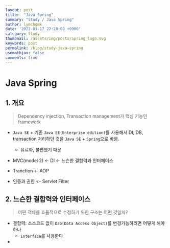 ```yaml
---
layout: post
title:  "Java Spring"
summary: "Study / Java Spring"
author: lymchgmk
date: '2022-01-17 22:28:00 +0900'
category: Study
thumbnail: /assets/img/posts/Spring_logo.svg
keywords: post
permalink: /blog/study-java-spring
usemathjax: false
comments: true
---
```


# Java Spring

## 1. 개요

> Dependency injection, Transaction management가 핵심 기능인 framework

- `Java SE` + 기존 `Java EE(Enterprise edition)`를 사용해서 DI, DB, transaction 처리하던 것을 `Java SE` + `Spring`으로 바뀜.	
  - 유료화, 불편했기 때문



- MVC(model 2) <- DI <- 느슨한 결합력과 인터페이스
- Tranction <- AOP
- 인증과 권한 <- Servlet Filter



## 2. 느슨한 결합력와 인터페이스

> 어떤 객체를 효율적으로 수정하기 위한 구조는 어떤 것일까?



- 결합력: 소스코드 없이 `Dao(Data Access Object)`를 변경가능하려면 어떻게 해야하나
  - `interface`를 사용한다
- 

